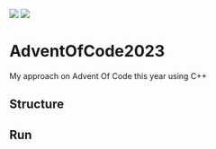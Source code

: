 ![](https://img.shields.io/badge/stars%20⭐-2-yellow)
![](https://img.shields.io/badge/days%20completed-1-blue)
# AdventOfCode2023
My approach on Advent Of Code this year using C++ 

## Structure

## Run
